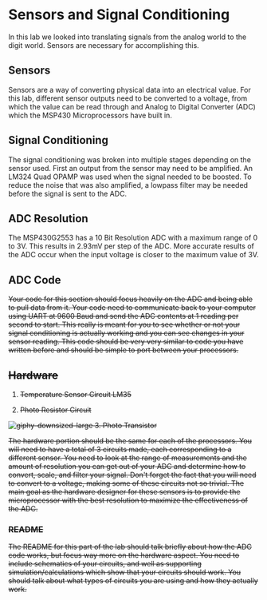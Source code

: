 # Sensors and Signal Conditioning
In this lab we looked into translating signals from the analog world to the digit world. Sensors are necessary for accomplishing this.

## Sensors
Sensors are a way of converting physical data into an electrical value. For this lab, different sensor outputs need to be converted to a voltage, from which the value can be read through and Analog to Digital Converter (ADC) which the MSP430 Microprocessors have built in.

## Signal Conditioning
The signal conditioning was broken into multiple stages depending on the sensor used. First an output from the sensor may need to be amplified. An LM324 Quad OPAMP was used when the signal needed to be boosted. To reduce the noise that was also amplified, a lowpass filter may be needed before the signal is sent to the ADC.  


## ADC Resolution

The MSP430G2553 has a 10 Bit Resolution ADC with a maximum range of 0 to 3V. This results in 2.93mV per step of the ADC. More accurate results of the ADC occur when the input voltage is closer to the maximum value of 3V.  


## ADC Code


<s>Your code for this section should focus heavily on the ADC and being able to pull data from it. Your code need to communicate back to your computer using UART at 9600 Baud and send the ADC contents at 1 reading per second to start. This really is meant for you to see whether or not your signal conditioning is actually working and you can see changes in your sensor reading. This code should be very very similar to code you have written before and should be simple to port between your processors.<s/>
  

## Hardware
 1. Temperature Sensor Circuit LM35
 
 
 
 
 2. Photo Resistor Circuit
 
 
 ![giphy-downsized-large](https://user-images.githubusercontent.com/31701000/32585812-490d0cd6-c4cd-11e7-9eff-325a8bda4d10.gif)
 3. Photo Transistor
 
The hardware portion should be the same for each of the processors. You will need to have a total of 3 circuits made, each corresponding to a different sensor. You need to look at the range of measurements and the amount of resolution you can get out of your ADC and determine how to convert, scale, and filter your signal. Don't forget the fact that you will need to convert to a voltage, making some of these circuits not so trivial. The main goal as the hardware designer for these sensors is to provide the microprocessor with the best resolution to maximize the effectiveness of the ADC.

### README
The README for this part of the lab should talk briefly about how the ADC code works, but focus way more on the hardware aspect. You need to include schematics of your circuits, and well as supporting simulation/calculations which show that your circuits should work. You should talk about what types of circuits you are using and how they actually work.
